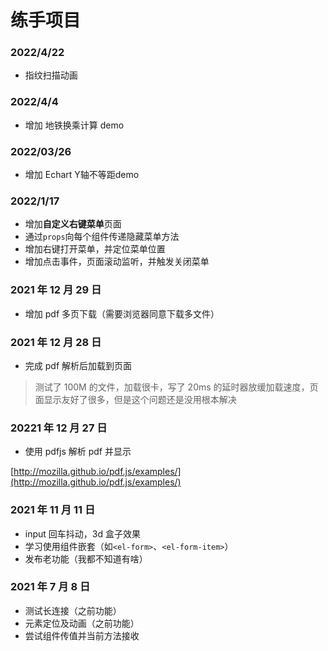 # 练手项目

### 2022/4/22

- 指纹扫描动画

### 2022/4/4

- 增加 地铁换乘计算 demo

### 2022/03/26

- 增加 Echart Y轴不等距demo

### 2022/1/17

- 增加**自定义右键菜单**页面
- 通过`props`向每个组件传递隐藏菜单方法
- 增加右键打开菜单，并定位菜单位置
- 增加点击事件，页面滚动监听，并触发关闭菜单

### 2021 年 12 月 29 日

- 增加 pdf 多页下载（需要浏览器同意下载多文件）

### 2021 年 12 月 28 日

- 完成 pdf 解析后加载到页面

> 测试了 100M 的文件，加载很卡，写了 20ms 的延时器放缓加载速度，页面显示友好了很多，但是这个问题还是没用根本解决

### 20221 年 12 月 27 日

- 使用 pdfjs 解析 pdf 并显示

[http://mozilla.github.io/pdf.js/examples/](http://mozilla.github.io/pdf.js/examples/)

### 2021 年 11 月 11 日

- input 回车抖动，3d 盒子效果
- 学习使用组件嵌套（如`<el-form>`、`<el-form-item>`）
- 发布老功能（我都不知道有啥）

### 2021 年 7 月 8 日

- 测试长连接（之前功能）
- 元素定位及动画（之前功能）
- 尝试组件传值并当前方法接收
